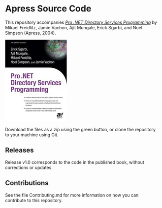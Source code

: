 # Apress Source Code

This repository accompanies [*Pro .NET Directory Services Programming*](http://www.apress.com/9781590592694) by Mikael Freidlitz, Jamie Vachon, Ajit Mungale, Erick Sgarbi, and Noel Simpson (Apress, 2004).

![Cover image](9781590592694.jpg)

Download the files as a zip using the green button, or clone the repository to your machine using Git.

## Releases

Release v1.0 corresponds to the code in the published book, without corrections or updates.

## Contributions

See the file Contributing.md for more information on how you can contribute to this repository.
